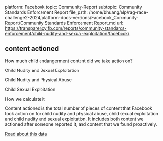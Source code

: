 platform: Facebook
topic: Community-Report
subtopic: Community Standards Enforcement Report
file_path: /home/bhuang/nlp/rag-race-challenge2-2024/platform-docs-versions/Facebook_Community-Report/Community Standards Enforcement Report.md
url: https://transparency.fb.com/reports/community-standards-enforcement/child-nudity-and-sexual-exploitation/facebook/

## content actioned

How much child endangerment content did we take action on?

Child Nudity and Sexual Exploitation

Child Nudity and Physical Abuse

Child Sexual Exploitation

How we calculate it

Content actioned is the total number of pieces of content that Facebook took action on for child nudity and physical abuse, child sexual exploitation and child nudity and sexual exploitation. It includes both content we actioned after someone reported it, and content that we found proactively.

[Read about this data](https://transparency.fb.com/policies/improving/content-actioned-metric/)